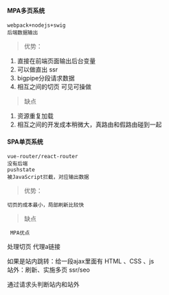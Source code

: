 #### MPA多页系统  
```
webpack+nodejs+swig  
后端数据输出  
```
> 优势：

1. 直接在前端页面输出后台变量
2. 可以做直出 ssr
3. bigpipe分段请求数据
4. 相互之间的切页 可见可操做  

> 缺点

1. 资源重复加载
2. 相互之间的开发成本稍微大，真路由和假路由碰到一起


#### SPA单页系统  
```
vue-router/react-router  
没有后端  
pushstate  
被JavaScript拦截，对应输出数据
```
> 优势：

    切页的成本最小，局部刷新比较快

> 缺点

     MPA优点

处理切页
代理a链接  

如果是站内跳转：给一段ajax里面有  HTML 、CSS 、js  
站外：刷新、实施多页 ssr/seo 

通过请求头判断站内和站外
    

